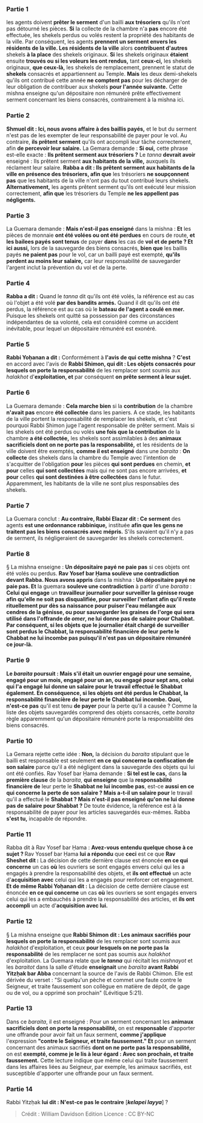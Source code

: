 
### Partie 1
les agents doivent <b>prêter le serment</b> d'un bailli <b>aux trésoriers</b> qu'ils n'ont pas détourné les pièces. <b>Si</b> la collecte de la chambre n'a <b>pas</b> encore été effectuée, les shekels perdus ou volés restent la propriété des habitants de la ville. Par conséquent, les agents <b>prennent un serment envers les résidents de la ville. Les résidents de la ville</b> alors <b>contribuent d'autres</b> shekels <b>à la place</b> des shekels originaux. <b>Si</b> les shekels originaux <b>étaient</b> ensuite <b>trouvés ou si les voleurs les ont rendus,</b> tant <b>ceux-ci,</b> les shekels originaux, <b>que ceux-là,</b> les shekels de remplacement, prennent le statut de <b>shekels</b> consacrés et appartiennent au Temple. <b>Mais</b> les deux demi-shekels qu'ils ont contribué cette année <b>ne comptent pas</b> pour les décharger de leur obligation de contribuer aux shekels <b>pour l'année suivante.</b> Cette mishna enseigne qu'un dépositaire non rémunéré prête effectivement serment concernant les biens consacrés, contrairement à la mishna ici.

### Partie 2
<b>Shmuel dit : Ici, nous avons affaire à des baillis payés,</b> et le but du serment n'est pas de les exempter de leur responsabilité de payer pour le vol. Au contraire, <b>ils prêtent serment</b> qu'ils ont accompli leur tâche correctement, afin <b>de percevoir leur salaire.</b> La Gemara demande : <b>Si oui,</b> cette phrase est-elle exacte : <b>Ils prêtent serment aux trésoriers ?</b> Le <i>tanna</i> <b>devrait avoir</b> enseigné : Ils prêtent serment <b>aux habitants de la ville,</b> auxquels ils réclament leur salaire. <b>Rabba a dit : Ils prêtent serment aux habitants de la ville en présence des trésoriers, afin que</b> les trésoriers <b>ne soupçonnent pas</b> que les habitants de la ville n'ont pas du tout contribué leurs shekels. <b>Alternativement,</b> les agents prêtent serment qu'ils ont exécuté leur mission correctement, <b>afin que</b> les trésoriers du Temple <b>ne les appellent pas négligents.</b>

### Partie 3
La Guemara demande : <b>Mais n'est-il pas enseigné</b> dans la mishna : <b>Et</b> les pièces de monnaie <b>ont été volées ou ont été perdues</b> en cours de route, <b>et les bailees payés sont tenus</b> de payer <b>dans</b> les cas de <b>vol et de perte ? Et ici aussi,</b> lors de la sauvegarde des biens consacrés, <b>bien que</b> les baillis payés <b>ne paient pas</b> pour le vol, car un bailli payé est exempté, <b>qu'ils perdent au moins leur salaire,</b> car leur responsabilité de sauvegarder l'argent inclut la prévention du vol et de la perte.

### Partie 4
<b>Rabba a dit :</b> Quand le <i>tanna</i> dit qu'ils ont été volés,</b> la référence est au cas où l'objet a été volé <b>par des bandits armés.</b> Quand il dit qu'ils ont été perdus,</b> la référence est au cas où le <b>bateau de l'agent a coulé en mer. </b> Puisque les shekels ont quitté sa possession par des circonstances indépendantes de sa volonté, cela est considéré comme un accident inévitable, pour lequel un dépositaire rémunéré est exonéré.

### Partie 5
<b>Rabbi Yoḥanan a dit :</b> Conformément à <b>l'avis de qui</b> <b>cette mishna</b> ? <b>C'est</b> en accord avec l'avis de <b>Rabbi Shimon, qui dit : Les objets consacrés</b> <b>pour lesquels on porte la responsabilité</b> de les remplacer sont</b> soumis aux <i>halakhot</i> d'<b>exploitation, et</b> par conséquent <b>on prête serment à leur sujet.</b>

### Partie 6
La Guemara demande : <b>Cela marche bien</b> si la <b>contribution</b> de la chambre <b>n'avait pas</b> encore <b>été collectée</b> dans les paniers. A ce stade, les habitants de la ville portent la responsabilité de remplacer les shekels, et c'est pourquoi Rabbi Shimon juge l'agent responsable de prêter serment. Mais si les shekels ont été perdus ou volés <b>une fois que la contribution</b> de la chambre <b>a été collectée,</b> les shekels sont assimilables à des <b>animaux sacrificiels dont on ne porte pas la responsabilité,</b> et les résidents de la ville doivent être exemptés, <b>comme il est enseigné</b> dans une <i>baraita</i> : <b>On collecte</b> des shekels dans la chambre du Temple avec l'intention de s'acquitter de l'obligation <b>pour</b> les pièces <b>qui sont perdues</b> en chemin, <b>et pour</b> celles <b>qui sont collectées</b> mais qui ne sont pas encore arrivées, <b>et pour</b> celles <b>qui sont destinées à être collectées</b> dans le futur. Apparemment, les habitants de la ville ne sont plus responsables des shekels.

### Partie 7
La Guemara conclut : <b>Au contraire, Rabbi Elazar dit : Ce serment</b> des agents <b>est une ordonnance rabbinique,</b> instituée <b>afin que les gens ne traitent pas les biens consacrés avec mépris.</b> S'ils savaient qu'il n'y a pas de serment, ils négligeraient de sauvegarder les shekels correctement.

### Partie 8
§ La mishna enseigne : <b>Un dépositaire payé ne paie pas</b> si ces objets ont été volés ou perdus. <b>Rav Yosef bar Ḥama soulève une contradiction devant Rabba. Nous avons appris</b> dans la mishna : <b>Un dépositaire payé ne paie pas. Et</b> la guemara <b>souleve une contradiction</b> à partir d'une <i>baraita</i> : <b>Celui qui engage</b> un <b>travailleur journalier pour surveiller la <b>génisse rouge</b> afin qu'elle ne soit pas disqualifiée, <b>pour surveiller l'enfant</b> afin qu'il reste rituellement pur dès sa naissance pour puiser l'eau mélangée aux cendres de la génisse, ou <b>pour sauvegarder les graines</b> de l'orge qui sera utilisé dans l'offrande de <i>omer</i>, <b>ne lui donne pas de salaire pour Chabbat. Par conséquent, si</b> les objets que le journalier était chargé de surveiller <b>sont perdus</b> le Chabbat, la <b>responsabilité financière de</b> leur perte le <b>Chabbat ne lui incombe pas</b> puisqu'il n'est pas un dépositaire rémunéré ce jour-là.

### Partie 9
Le <i>baraita</i> poursuit : Mais s'il était un ouvrier <b>engagé pour une semaine, engagé pour un mois, engagé pour un an,</b> ou <b>engagé pour sept ans,</b> celui qui l'a engagé <b>lui donne un salaire</b> pour le travail effectué le <b>Shabbat</b> également. <b>En conséquence,</b> si les objets ont été perdus le Chabbat, la <b>responsabilité financière de</b> leur perte le <b>Chabbat</b> lui incombe. Quoi, n'est-ce pas</b> qu'il est tenu <b>de payer</b> pour la perte qu'il a causée ? Comme la liste des objets sauvegardés comprend des objets consacrés, cette <i>baraita</i> règle apparemment qu'un dépositaire rémunéré porte la responsabilité des biens consacrés.

### Partie 10
La Gemara rejette cette idée : <b>Non,</b> la décision du <i>baraita</i> stipulant que le bailli est responsable est seulement <b>en ce qui concerne la confiscation de son salaire</b> parce qu'il a été négligent dans la sauvegarde des objets qui lui ont été confiés. Rav Yosef bar Ḥama demande : <b>Si tel est le cas,</b> dans <b>la première clause</b> de la <i>baraita</i>, <b>qui enseigne</b> que la <b>responsabilité financière de</b> leur perte le <b>Shabbat ne lui incombe pas</b>, </b> est-ce <b>aussi en ce qui concerne la perte de son salaire ? Mais a-t-il un salaire pour</b> le travail qu'il a effectué le <b>Shabbat ? Mais n'est-il pas enseigné qu'on ne lui donne pas de salaire pour Shabbat ?</b> De toute évidence, la référence est à la responsabilité de payer pour les articles sauvegardés eux-mêmes. Rabba <b>s'est tu,</b> incapable de répondre.

### Partie 11
Rabba dit à Rav Yosef bar Ḥama : <b>Avez-vous entendu quelque chose à ce sujet ? </b> Rav Yossef bar Ḥama <b>lui a répondu</b> que <b>ceci</b> est ce que <b>Rav Sheshet dit :</b> La décision de cette dernière clause est énoncée <b>en ce qui concerne</b> un cas <b>où</b> les ouvriers se sont engagés envers celui qui les a engagés à prendre la responsabilité des objets, et <b>ils ont effectué</b> un acte d'<b>acquisition avec</b> celui qui les a engagés pour renforcer cet engagement. <b>Et de même Rabbi Yoḥanan dit :</b> La décision de cette dernière clause est énoncée <b>en ce qui concerne</b> un cas <b>où</b> les ouvriers se sont engagés envers celui qui les a embauchés à prendre la responsabilité des articles, et <b>ils ont accompli</b> un acte d'<b>acquisition avec lui.</b>

### Partie 12
§ La mishna enseigne que <b>Rabbi Shimon dit : Les animaux sacrifiés</b> <b>pour lesquels on porte la responsabilité</b> de les remplacer sont</b> soumis aux <i>halakhot</i> d'exploitation, et</b> ceux <b>pour lesquels on ne porte pas la responsabilité</b> de les remplacer ne sont pas</b> soumis aux <i>halakhot</i> d'exploitation. </b> La Guemara relate que <b>le <i>tanna</i></b> qui récitait les <i>mishnayot</i> et les <i>baraitot</i> dans la salle d'étude <b>enseignait</b> une <i>baraïta</i> <b>avant Rabbi Yitzḥak bar Abba</b> concernant la source de l'avis de Rabbi Chimon. Elle est dérivée du verset : "Si quelqu'un pèche et commet une faute contre le Seigneur, et traite faussement son collègue en matière de dépôt, de gage ou de vol, ou a opprimé son prochain" (Lévitique 5:21).

### Partie 13
Dans ce <i>baraita</i>, il est enseigné : Pour un serment concernant les <b>animaux sacrificiels</b> <b>dont on porte la responsabilité,</b> on est <b>responsable</b> d'apporter une offrande pour avoir fait un faux serment, <b>comme j'applique</b> l'expression <b>"contre le Seigneur, et traite faussement." Et</b> pour un serment concernant des animaux sacrifiés <b>dont on ne porte pas la responsabilité,</b> on est <b>exempté, comme je le lis à leur égard : Avec son prochain, et traite faussement.</b> Cette lecture indique que même celui qui traite faussement dans les affaires liées au Seigneur, par exemple, les animaux sacrifiés, est susceptible d'apporter une offrande pour un faux serment.

### Partie 14
Rabbi Yitzḥak <b>lui dit : N'est-ce pas le contraire</b> [<b><i>kelapei layya</i></b>] ?

>Crédit : William Davidson Edition
>Licence : CC BY-NC
